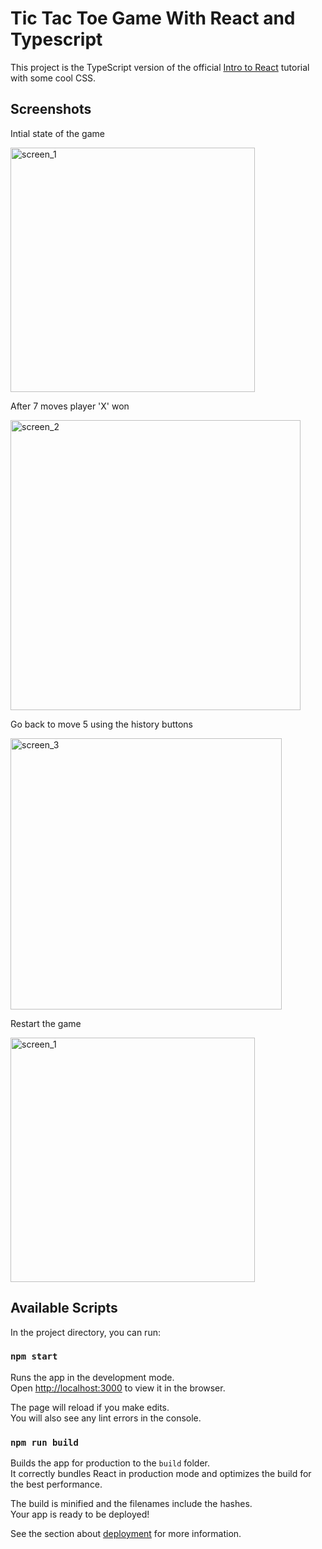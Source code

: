 # Tic Tac Toe Game With React and Typescript
This project is the TypeScript version of the official [Intro to React](https://reactjs.org/tutorial/tutorial.html#what-are-we-building) tutorial with some cool CSS.

## Screenshots

Intial state of the game

<img width="391" alt="screen_1" src="https://user-images.githubusercontent.com/37496018/210659273-8b522f29-2de5-4612-9524-297efa8188ac.png">

After 7 moves player 'X' won

<img width="464" alt="screen_2" src="https://user-images.githubusercontent.com/37496018/210659299-98c8a2b0-7dd1-43c5-8a50-61c342be3f8c.png">

Go back to move 5 using the history buttons

<img width="434" alt="screen_3" src="https://user-images.githubusercontent.com/37496018/210659319-37fb2e87-8ee9-4590-87be-b72498acee1d.png">

Restart the game

<img width="391" alt="screen_1" src="https://user-images.githubusercontent.com/37496018/210659273-8b522f29-2de5-4612-9524-297efa8188ac.png">


## Available Scripts

In the project directory, you can run:

### `npm start`

Runs the app in the development mode.\
Open [http://localhost:3000](http://localhost:3000) to view it in the browser.

The page will reload if you make edits.\
You will also see any lint errors in the console.

### `npm run build`

Builds the app for production to the `build` folder.\
It correctly bundles React in production mode and optimizes the build for the best performance.

The build is minified and the filenames include the hashes.\
Your app is ready to be deployed!

See the section about [deployment](https://facebook.github.io/create-react-app/docs/deployment) for more information.
